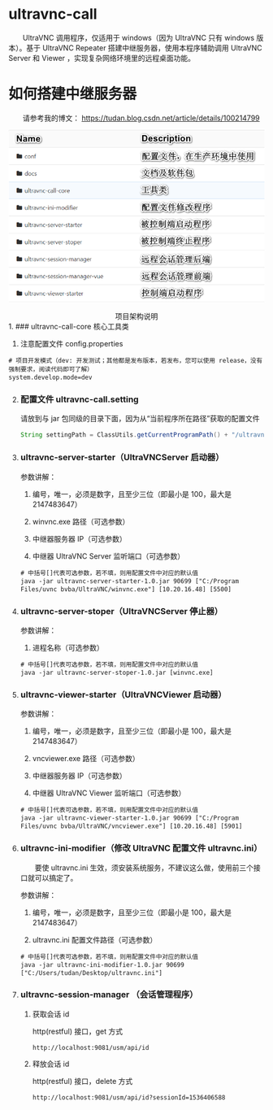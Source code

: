 # ultravnc-call
&ensp;&ensp;&ensp;&ensp;UltraVNC 调用程序，仅适用于 windows（因为 UltraVNC 只有 windows 版本）。基于 UltraVNC Repeater 搭建中继服务器，使用本程序辅助调用 UltraVNC Server 和 Viewer ，实现复杂网络环境里的远程桌面功能。

# 如何搭建中继服务器
&ensp;&ensp;&ensp;&ensp;请参考我的博文：
https://tudan.blog.csdn.net/article/details/100214799

![项目架构说明](./项目架构说明.png)

<center>项目架构说明</center>
1. ### ultravnc-call-core 核心工具类

   1. 注意配置文件 config.properties
   
   ```
   # 项目开发模式（dev: 开发测试；其他都是发布版本，若发布，您可以使用 release，没有强制要求，阅读代码即可了解）
   system.develop.mode=dev
   ```
   
2. ### 配置文件 ultravnc-call.setting

   请放到与 jar 包同级的目录下面，因为从“当前程序所在路径”获取的配置文件
   ```java
   String settingPath = ClassUtils.getCurrentProgramPath() + "/ultravnc-call.setting";
   ```

3. ### ultravnc-server-starter（UltraVNCServer 启动器）

   参数讲解：

   1. 编号，唯一，必须是数字，且至少三位（即最小是 100，最大是 2147483647）

   2. winvnc.exe 路径（可选参数）

   3. 中继器服务器 IP（可选参数）

   4. 中继器 UltraVNC Server 监听端口（可选参数）

   ```
   # 中括号[]代表可选参数，若不填，则用配置文件中对应的默认值
   java -jar ultravnc-server-starter-1.0.jar 90699 ["C:/Program Files/uvnc bvba/UltraVNC/winvnc.exe"] [10.20.16.48] [5500]
   ```

4. ### ultravnc-server-stoper（UltraVNCServer 停止器）

   参数讲解：

   1. 进程名称（可选参数）

   ```
   # 中括号[]代表可选参数，若不填，则用配置文件中对应的默认值
   java -jar ultravnc-server-stoper-1.0.jar [winvnc.exe]
   ```

5. ### ultravnc-viewer-starter（UltraVNCViewer 启动器）

   参数讲解：

   1. 编号，唯一，必须是数字，且至少三位（即最小是 100，最大是 2147483647）

   2. vncviewer.exe 路径（可选参数）

   3. 中继器服务器 IP（可选参数）

   4. 中继器 UltraVNC Viewer 监听端口（可选参数）

   ```
   # 中括号[]代表可选参数，若不填，则用配置文件中对应的默认值
   java -jar ultravnc-viewer-starter-1.0.jar 90699 ["C:/Program Files/uvnc bvba/UltraVNC/vncviewer.exe"] [10.20.16.48] [5901]
   ```

6. ### ultravnc-ini-modifier（修改 UltraVNC 配置文件 ultravnc.ini）

   &ensp;&ensp;&ensp;&ensp;要使 ultravnc.ini 生效，须安装系统服务，不建议这么做，使用前三个接口就可以搞定了。

   参数讲解：

   1. 编号，唯一，必须是数字，且至少三位（即最小是 100，最大是 2147483647）

   2. ultravnc.ini 配置文件路径（可选参数）
   
   ```
   # 中括号[]代表可选参数，若不填，则用配置文件中对应的默认值
   java -jar ultravnc-ini-modifier-1.0.jar 90699 ["C:/Users/tudan/Desktop/ultravnc.ini"]
   ```
7. ### ultravnc-session-manager （会话管理程序）

   1. 获取会话 id
   
      http(restful) 接口，get 方式
   
      ```
      http://localhost:9081/usm/api/id
      ```
   
   2. 释放会话 id
   
      http(restful) 接口，delete 方式
      
      ```
      http://localhost:9081/usm/api/id?sessionId=1536406588
      ```
